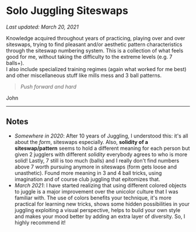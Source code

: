 # Solo Juggling Siteswaps

<p><i>
Last updated: March 20, 2021
</i></p>

Knowledge acquired throughout years of practicing, playing over and over 
siteswaps, trying to find pleasant and/or aesthetic pattern characteristics 
through the siteswap numbering system. This is a collection of what feels 
good for me, without taking the difficulty to the extreme levels (e.g. 7 
balls+).  
I also include specialized training regimes (again what worked for 
me best) and other miscellaneous stuff like mills mess and 3 ball patterns.

> *Push forward and hard*                                                       
                                                                                
John

---

## Notes

- *Somewhere in 2020*: After 10 years of Juggling, I understood this: it's all about the *form*, siteswaps especially.
Also, **solidity of a siteswap/pattern** seems to hold a different meaning for each person but given 2 jugglers with different *solidity* everybody agrees to who is more solid!
Lastly, 7 still is too much (balls) and I really don't find numbers above 7 worth pursuing anymore in siteswaps (form gets loose and unasthetic).
Found more meaning in 3 and 4 ball tricks, using imagination and of course club juggling that epitomizes that.
- *March 2021*: I have started realizing that using different colored objects to juggle is a major improvement over the unicolor culture that I was familiar with.
The use of colors benefits your technique, it's more practical for learning new tricks, shows some hidden possibilities in your juggling exploiting a visual perspective, helps to build your own style and makes your mood better by adding an extra layer of diversity.
So, I highly recommend it!

